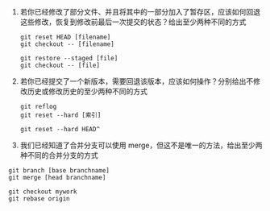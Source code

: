 1. 若你已经修改了部分文件、并且将其中的一部分加入了暂存区，应该如何回退这些修改，恢复到修改前最后一次提交的状态？给出至少两种不同的方式

   ```
   git reset HEAD [filename]
   git checkout -- [filename]
   ```

   [1]:https://github.com/d0h0s/missing-semester/blob/master/2021-finalproject/d0h0s_/1.1.jpg
   [2]:https://github.com/d0h0s/missing-semester/blob/master/2021-finalproject/d0h0s_/1.2.jpg

   ```
   git restore --staged [file]
   git checkout -- [file]
   ```

   

2. 若你已经提交了一个新版本，需要回退该版本，应该如何操作？分别给出不修改历史或修改历史的至少两种不同的方式

   ```
   git reflog
   git reset --hard [索引]
   ```

   [2.1]:https://github.com/d0h0s/missing-semester/blob/master/2021-finalproject/d0h0s_/2.1.jpg

   ```
   git reset --hard HEAD^
   ```

   [2.2]:https://github.com/d0h0s/missing-semester/blob/master/2021-finalproject/d0h0s_/2.2.jpg

3. 我们已经知道了合并分支可以使用 merge，但这不是唯一的方法，给出至少两种不同的合并分支的方式

```
git branch [base branchname]
git merge [head branchname]
```

[3.1]:https://github.com/d0h0s/missing-semester/blob/master/2021-finalproject/d0h0s_/3.1.jpg

```
git checkout mywork
git rebase origin 
```

